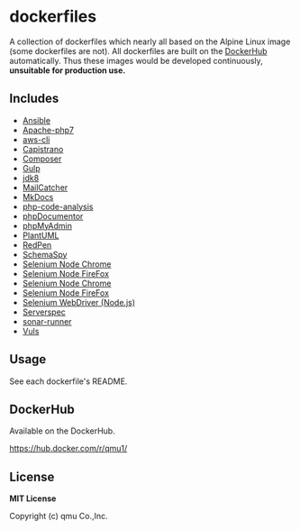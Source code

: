 # dockerfiles

A collection of dockerfiles which nearly all based on the Alpine Linux image (some dockerfiles are not).
All dockerfiles are built on the [DockerHub](https://hub.docker.com/r/qmu1/) automatically.
Thus these images would be developed continuously, **unsuitable for production use.**

## Includes

* [Ansible](src/ansible/)
* [Apache-php7](src/apache-php7/)
* [aws-cli](src/aws-cli/)
* [Capistrano](src/capistrano/)
* [Composer](src/composer/)
* [Gulp](src/gulp/)
* [jdk8](src/jdk8/)
* [MailCatcher](src/mailcatcher/)
* [MkDocs](src/mkdocs/)
* [php-code-analysis](src/php-code-analysis/)
* [phpDocumentor](src/phpdocumentor/)
* [phpMyAdmin](src/phpmyadmin/)
* [PlantUML](src/plantuml/)
* [RedPen](src/redpen/)
* [SchemaSpy](src/schemaspy/)
* [Selenium Node Chrome](src/selenium-node-chrome-debug/)
* [Selenium Node FireFox](src/selenium-node-firefox-debug/)
* [Selenium Node Chrome](src/selenium-standalone-chrome-debug/)
* [Selenium Node FireFox](src/selenium-standalone-firefox-debug/)
* [Selenium WebDriver (Node.js)](src/selenium-webdriver-node/)
* [Serverspec](src/serverspec/)
* [sonar-runner](src/sonar-runner/)
* [Vuls](src/vuls/)

## Usage

See each dockerfile's README.

## DockerHub

Available on the DockerHub.

https://hub.docker.com/r/qmu1/

## License 

**MIT License**

Copyright (c) qmu Co.,Inc.
